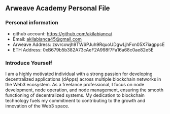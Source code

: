 ## Arweave Academy Personal File

### Personal information

- github account: https://github.com/akilabianca/
- Email: akilabianca45@gmail.com
- Arweave Address: zsvrcxwjh9TW6PJuh9RquoUDgwLjhFxn05X7iagppcE
- ETH Address: 0xB679b5b382A73cAeF2A998f7Fa16a68c0ae82e5E

### Introduce Yourself
I am a highly motivated individual with a strong passion for developing decentralized applications (dApps) across multiple blockchain networks in the Web3 ecosystem. As a freelance professional, I focus on node development, node operation, and node management, ensuring the smooth functioning of decentralized systems. My dedication to blockchain technology fuels my commitment to contributing to the growth and innovation of the Web3 space.
